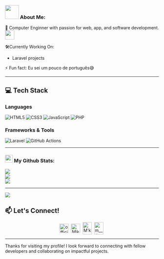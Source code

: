 
### <img src="https://github.com/TheDudeThatCode/TheDudeThatCode/blob/master/Assets/Developer.gif" width="45" /> About Me:
👤 Computer Enginner with passion for web, app, and software development. 
      <img src="https://media.giphy.com/media/WUlplcMpOCEmTGBtBW/giphy.gif" width="30">

  
 🛠️Currently Working On:
- Laravel projects 

⚡ Fun fact: Eu sei um pouco de português😅


---

## 💻 Tech Stack

### Languages
![HTML5](https://img.shields.io/badge/-HTML5-E34F26?logo=html5&logoColor=white&style=flat)
![CSS3](https://img.shields.io/badge/-CSS3-1572B6?logo=css3&logoColor=white&style=flat)
![JavaScript](https://img.shields.io/badge/-JavaScript-F7DF1E?logo=javascript&logoColor=black&style=flat)
![PHP](https://img.shields.io/badge/-PHP-777BB4?logo=php&logoColor=white&style=flat)

### Frameworks & Tools
![Laravel](https://img.shields.io/badge/-Laravel-FF2D20?logo=laravel&logoColor=white&style=flat)
![GitHub Actions](https://img.shields.io/badge/-GitHub%20Actions-2088FF?logo=github-actions&logoColor=white&style=flat)




---
### <img src='https://media1.giphy.com/media/du3J3cXyzhj75IOgvA/giphy.gif?cid=ecf05e47x2g034i9pzwtzzsd3xgg2w9nr94t4tflbbgo3008&rid=giphy.gif' width='25' /> My Github Stats:

![](https://github-readme-stats.vercel.app/api?username=mikekwizera&theme=dark&hide_border=false&include_all_commits=false&count_private=false)<br/>
![](https://github-readme-streak-stats.herokuapp.com/?user=mikekwizera&theme=dark&hide_border=false)<br/>
![](https://github-readme-stats.vercel.app/api/top-langs/?username=mikekwizera&theme=dark&hide_border=false&include_all_commits=false&count_private=false&layout=compact)

---
[![](https://visitcount.itsvg.in/api?id=mikekwizera&icon=0&color=0)](https://visitcount.itsvg.in)


## 📫 Let's Connect!

<p align="center">
<a href="https://twitter.com/apoorv__tyagi" target="blank"><img align="center" src="https://cdn.jsdelivr.net/npm/simple-icons@3.0.1/icons/twitter.svg" alt="official____mk" height="30" width="30" /></a>&nbsp;
<a href="https://linkedin.com/in/apoorvtyagi" target="blank"><img align="center" src="https://cdn.jsdelivr.net/npm/simple-icons@3.0.1/icons/linkedin.svg" alt="Mike Kwizera" height="30" width="30" /></a>&nbsp;
<a href="http://discord.com/users/apoorv#4040" target="blank"><img align="center" src="https://cdn.jsdelivr.net/npm/simple-icons@3.0.1/icons/facebook.svg" alt="M'ke Mk" height="40" width="30" /></a>&nbsp;
<a href="http://discord.com/users/apoorv#4040" target="blank"><img align="center" src="https://cdn.jsdelivr.net/npm/simple-icons@3.0.1/icons/instagram.svg" alt="m__.k.e" height="40" width="30" /></a>&nbsp;
</p>


---


Thanks for visiting my profile! I look forward to connecting with fellow developers and collaborating on impactful projects.
